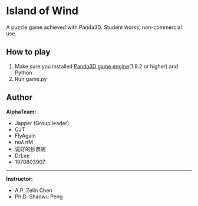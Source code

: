 # Island of Wind
A puzzle game achieved with Panda3D. Student works, non-commercial use.

## How to play
1. Make sure you installed <a href="https://www.panda3d.org/download.php?sdk" target="_blank">Panda3D game engine</a>(1.9.2 or higher) and Python
2. Run game.py

## Author
**AlphaTeam:**
* Japper (Group leader)
* CJT
* FlyAgain
* noʎ nM
* 说好的钞票呢
* <a herf="https://github.com/chikuiLee" target="_blank">DrLee</a>
* 1070803907

---
**Instructor:**

* A.P.  Zelin Chen
* Ph.D. Shaowu Peng
